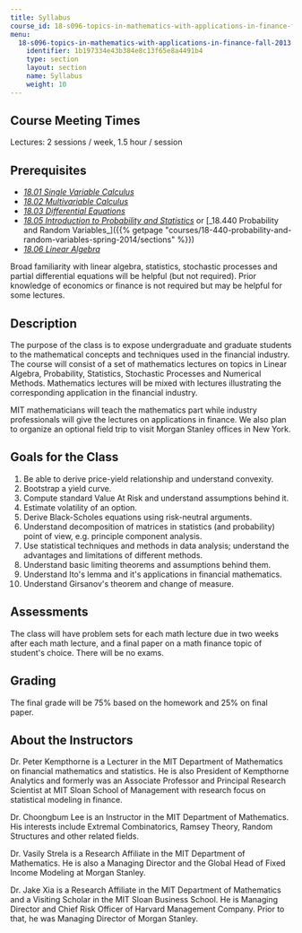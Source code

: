 ```yaml
---
title: Syllabus
course_id: 18-s096-topics-in-mathematics-with-applications-in-finance-fall-2013
menu:
  18-s096-topics-in-mathematics-with-applications-in-finance-fall-2013:
    identifier: 1b197334e43b384e8c13f65e8a4491b4
    type: section
    layout: section
    name: Syllabus
    weight: 10
---
```

Course Meeting Times
--------------------

Lectures: 2 sessions / week, 1.5 hour / session

Prerequisites
-------------

*   [_18.01 Single Variable Calculus_](http://ocw2.mit.edu/courses/mathematics/18-01-single-variable-calculus-fall-2006)
*   [_18.02 Multivariable Calculus_](http://ocw2.mit.edu/courses/mathematics/18-02-multivariable-calculus-fall-2007)
*   [_18.03 Differential Equations_](http://ocw2.mit.edu/courses/mathematics/18-03-differential-equations-spring-2010)
*   [_18.05 Introduction to Probability and Statistics_](http://ocw2.mit.edu/courses/mathematics/18-05-introduction-to-probability-and-statistics-spring-2014) or [\_18.440 Probability and Random Variables\_]({{% getpage "courses/18-440-probability-and-random-variables-spring-2014/sections" %}})
*   [_18.06 Linear Algebra_](http://ocw2.mit.edu/courses/mathematics/18-06-linear-algebra-spring-2010)

Broad familiarity with linear algebra, statistics, stochastic processes and partial differential equations will be helpful (but not required). Prior knowledge of economics or finance is not required but may be helpful for some lectures.

Description
-----------

The purpose of the class is to expose undergraduate and graduate students to the mathematical concepts and techniques used in the financial industry. The course will consist of a set of mathematics lectures on topics in Linear Algebra, Probability, Statistics, Stochastic Processes and Numerical Methods. Mathematics lectures will be mixed with lectures illustrating the corresponding application in the financial industry.

MIT mathematicians will teach the mathematics part while industry professionals will give the lectures on applications in finance. We also plan to organize an optional field trip to visit Morgan Stanley offices in New York.

Goals for the Class
-------------------

1.  Be able to derive price-yield relationship and understand convexity.
2.  Bootstrap a yield curve.
3.  Compute standard Value At Risk and understand assumptions behind it.
4.  Estimate volatility of an option.
5.  Derive Black-Scholes equations using risk-neutral arguments.
6.  Understand decomposition of matrices in statistics (and probability) point of view, e.g. principle component analysis.
7.  Use statistical techniques and methods in data analysis; understand the advantages and limitations of different methods.
8.  Understand basic limiting theorems and assumptions behind them.
9.  Understand Ito's lemma and it's applications in financial mathematics.
10.  Understand Girsanov's theorem and change of measure.

Assessments
-----------

The class will have problem sets for each math lecture due in two weeks after each math lecture, and a final paper on a math finance topic of student's choice. There will be no exams.

Grading
-------

The final grade will be 75% based on the homework and 25% on final paper.

About the Instructors
---------------------

Dr. Peter Kempthorne is a Lecturer in the MIT Department of Mathematics on financial mathematics and statistics. He is also President of Kempthorne Analytics and formerly was an Associate Professor and Principal Research Scientist at MIT Sloan School of Management with research focus on statistical modeling in finance.

Dr. Choongbum Lee is an Instructor in the MIT Department of Mathematics. His interests include Extremal Combinatorics, Ramsey Theory, Random Structures and other related fields.

Dr. Vasily Strela is a Research Affiliate in the MIT Department of Mathematics. He is also a Managing Director and the Global Head of Fixed Income Modeling at Morgan Stanley.

Dr. Jake Xia is a Research Affiliate in the MIT Department of Mathematics and a Visiting Scholar in the MIT Sloan Business School. He is Managing Director and Chief Risk Officer of Harvard Management Company. Prior to that, he was Managing Director of Morgan Stanley.